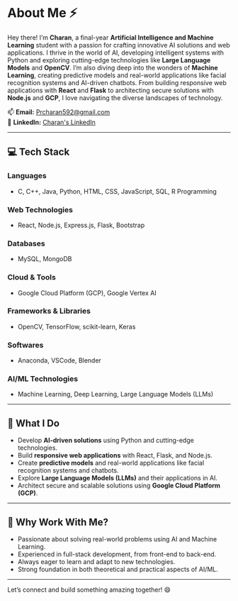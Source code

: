 # About Me ⚡️

Hey there! I’m **Charan**, a final-year **Artificial Intelligence and Machine Learning** student with a passion for crafting innovative AI solutions and web applications. I thrive in the world of AI, developing intelligent systems with Python and exploring cutting-edge technologies like **Large Language Models** and **OpenCV**. I’m also diving deep into the wonders of **Machine Learning**, creating predictive models and real-world applications like facial recognition systems and AI-driven chatbots. From building responsive web applications with **React** and **Flask** to architecting secure solutions with **Node.js** and **GCP**, I love navigating the diverse landscapes of technology.

📫 **Email:** [Prcharan592@gmail.com](mailto:Prcharan592@gmail.com)  
🔗 **LinkedIn:** [Charan's LinkedIn](https://www.linkedin.com/in/charanpr/)

---

## 💻 **Tech Stack**

### **Languages**
- C, C++, Java, Python, HTML, CSS, JavaScript, SQL, R Programming

### **Web Technologies**
- React, Node.js, Express.js, Flask, Bootstrap

### **Databases**
- MySQL, MongoDB

### **Cloud & Tools**
- Google Cloud Platform (GCP), Google Vertex AI

### **Frameworks & Libraries**
- OpenCV, TensorFlow, scikit-learn, Keras

### **Softwares**
- Anaconda, VSCode, Blender

### **AI/ML Technologies**
- Machine Learning, Deep Learning, Large Language Models (LLMs)

---

## 🚀 **What I Do**
- Develop **AI-driven solutions** using Python and cutting-edge technologies.
- Build **responsive web applications** with React, Flask, and Node.js.
- Create **predictive models** and real-world applications like facial recognition systems and chatbots.
- Explore **Large Language Models (LLMs)** and their applications in AI.
- Architect secure and scalable solutions using **Google Cloud Platform (GCP)**.

---

## 🌟 **Why Work With Me?**
- Passionate about solving real-world problems using AI and Machine Learning.
- Experienced in full-stack development, from front-end to back-end.
- Always eager to learn and adapt to new technologies.
- Strong foundation in both theoretical and practical aspects of AI/ML.

---

Let’s connect and build something amazing together! 😄
